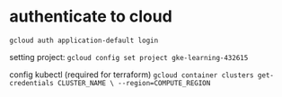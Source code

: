 # authenticate to cloud
`gcloud auth application-default login`

setting project:
`gcloud config set project gke-learning-432615`


config kubectl (required for terraform)
`gcloud container clusters get-credentials CLUSTER_NAME \
    --region=COMPUTE_REGION`
